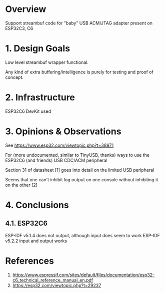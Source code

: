 # Overview

Support streambuf code for "baby" USB ACM/JTAG adapter present on ESP32C3, C6

# 1. Design Goals

Low level streambuf wrapper functional.

Any kind of extra buffering/intelligence is purely for testing and proof of concept.

# 2. Infrastructure

ESP32C6 DevKit used

# 3. Opinions & Observations

See
https://www.esp32.com/viewtopic.php?t=38971

For (more undocumented, similar to TinyUSB, thanks) ways to use the ESP32C6 (and friends) USB CDC/ACM peripheral

Section 31 of datasheet [1] goes into detail on the limited USB peripheral

Seems that one can't inhibit log output on one console without inhibiting it on the other [2]

# 4. Conclusions

## 4.1. ESP32C6

ESP-IDF v5.1.4 does not output, although input does seem to work
ESP-IDF v5.2.2 input and output works

# References

1. https://www.espressif.com/sites/default/files/documentation/esp32-c6_technical_reference_manual_en.pdf
2. https://esp32.com/viewtopic.php?t=29237